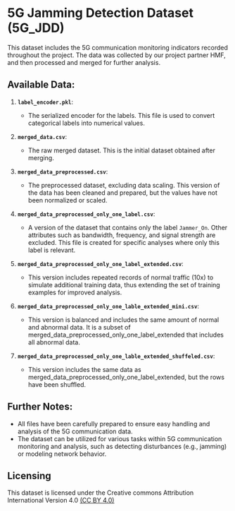 # 5G Jamming Detection Dataset (5G_JDD)

This dataset includes the 5G communication monitoring indicators recorded throughout the project. The data was collected by our project partner HMF, and then processed and merged for further analysis.

## Available Data:

1. **`label_encoder.pkl`**:  
   - The serialized encoder for the labels. This file is used to convert categorical labels into numerical values.

2. **`merged_data.csv`**:  
   - The raw merged dataset. This is the initial dataset obtained after merging.

3. **`merged_data_preprocessed.csv`**:  
   - The preprocessed dataset, excluding data scaling. This version of the data has been cleaned and prepared, but the values have not been normalized or scaled.

4. **`merged_data_preprocessed_only_one_label.csv`**:  
   - A version of the dataset that contains only the label `Jammer_On`. Other attributes such as bandwidth, frequency, and signal strength are excluded. This file is created for specific analyses where only this label is relevant.

5. **`merged_data_preprocessed_only_one_label_extended.csv`**:  
   - This version includes repeated records of normal traffic (10x) to simulate additional training data, thus extending the set of training examples for improved analysis.

6. **`merged_data_preprocessed_only_one_lable_extended_mini.csv`**:  
   - This version is balanced and includes the same amount of normal and abnormal data. It is a subset of merged_data_preprocessed_only_one_label_extended that includes all abnormal data.

7. **`merged_data_preprocessed_only_one_lable_extended_shuffeled.csv`**:  
   - This version includes the same data as merged_data_preprocessed_only_one_label_extended, but the rows have been shuffled.

## Further Notes:

- All files have been carefully prepared to ensure easy handling and analysis of the 5G communication data.
- The dataset can be utilized for various tasks within 5G communication monitoring and analysis, such as detecting disturbances (e.g., jamming) or modeling network behavior.

## Licensing

This dataset is licensed under the Creative commons Attribution International 
Version 4.0 [(CC BY 4.0)](https://github.com/daisy-field/datasets/blob/main/LICENSE.txt)